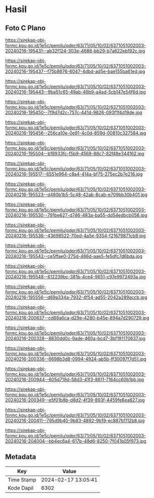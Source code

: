 # Hasil

## Foto C Plano

https://sirekap-obj-formc.kpu.go.id/1e5c/pemilu/pdpr/63/71/05/10/02/6371051002003-20240216-195431--ab32f124-303e-4688-bb29-b7a622eb192c.jpg

https://sirekap-obj-formc.kpu.go.id/1e5c/pemilu/pdpr/63/71/05/10/02/6371051002003-20240216-195437--f75b8676-6047-4dbd-ad5e-bae155ba61ed.jpg

https://sirekap-obj-formc.kpu.go.id/1e5c/pemilu/pdpr/63/71/05/10/02/6371051002003-20240216-195443--9ba51c65-49ab-46b9-a4ad-5cb147e54f6d.jpg

https://sirekap-obj-formc.kpu.go.id/1e5c/pemilu/pdpr/63/71/05/10/02/6371051002003-20240216-195450--7f9d7d2c-757c-441d-9826-093f1f4d19de.jpg

https://sirekap-obj-formc.kpu.go.id/1e5c/pemilu/pdpr/63/71/05/10/02/6371051002003-20240216-195456--256ca10e-0e91-4c0d-859d-00810c327584.jpg

https://sirekap-obj-formc.kpu.go.id/1e5c/pemilu/pdpr/63/71/05/10/02/6371051002003-20240216-195504--b18933fc-f5b9-4568-88c7-82f48e344162.jpg

https://sirekap-obj-formc.kpu.go.id/1e5c/pemilu/pdpr/63/71/05/10/02/6371051002003-20240216-195517--6551e964-c8a4-414a-bf75-275ec2b7e216.jpg

https://sirekap-obj-formc.kpu.go.id/1e5c/pemilu/pdpr/63/71/05/10/02/6371051002003-20240216-195523--d480b1b5-5c48-42ab-8cab-e709bb30b401.jpg

https://sirekap-obj-formc.kpu.go.id/1e5c/pemilu/pdpr/63/71/05/10/02/6371051002003-20240216-195530--791be627-d746-483a-ba55-dd54edbcb056.jpg

https://sirekap-obj-formc.kpu.go.id/1e5c/pemilu/pdpr/63/71/05/10/02/6371051002003-20240216-195536--43698522-70ed-4a5e-9354-f21679871cb9.jpg

https://sirekap-obj-formc.kpu.go.id/1e5c/pemilu/pdpr/63/71/05/10/02/6371051002003-20240216-195542--ce5ffae0-275d-486d-aae5-fe5dfc7d6bda.jpg

https://sirekap-obj-formc.kpu.go.id/1e5c/pemilu/pdpr/63/71/05/10/02/6371051002003-20240216-195548--612239bc-381b-4ce4-9651-c97e9972493a.jpg

https://sirekap-obj-formc.kpu.go.id/1e5c/pemilu/pdpr/63/71/05/10/02/6371051002003-20240216-195556--d69a334a-7932-4f54-ad55-2042a289accb.jpg

https://sirekap-obj-formc.kpu.go.id/1e5c/pemilu/pdpr/63/71/05/10/02/6371051002003-20240216-200637--cd88a6ca-d29e-4280-b45e-894a7d290729.jpg

https://sirekap-obj-formc.kpu.go.id/1e5c/pemilu/pdpr/63/71/05/10/02/6371051002003-20240216-200328--8830dd0c-9ade-460a-bcd7-3bf191170637.jpg

https://sirekap-obj-formc.kpu.go.id/1e5c/pemilu/pdpr/63/71/05/10/02/6371051002003-20240216-200336--6698b3d8-0994-4924-ab5b-ff30097f7d51.jpg

https://sirekap-obj-formc.kpu.go.id/1e5c/pemilu/pdpr/63/71/05/10/02/6371051002003-20240216-200944--605d719d-58d3-41f3-8611-7164cc60b1bb.jpg

https://sirekap-obj-formc.kpu.go.id/1e5c/pemilu/pdpr/63/71/05/10/02/6371051002003-20240216-200349--e5f01b8b-d8d2-4f39-893f-4459fe6ea627.jpg

https://sirekap-obj-formc.kpu.go.id/1e5c/pemilu/pdpr/63/71/05/10/02/6371051002003-20240216-200411--795d9b40-9b83-4892-9b19-ec887b1112b8.jpg

https://sirekap-obj-formc.kpu.go.id/1e5c/pemilu/pdpr/63/71/05/10/02/6371051002003-20240216-204004--bb4ec6a4-617b-48d6-8250-7f041b05f973.jpg


## Metadata

| Key        | Value               |
| ---------- | ------------------- |
| Time Stamp | 2024-02-17 13:05:41 |
| Kode Dapil | 6302                |



